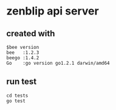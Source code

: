 # zenblip api server

## created with

```
$bee version
bee   :1.2.3
beego :1.4.2
Go    :go version go1.2.1 darwin/amd64
```

## run test

```
cd tests
go test
```

